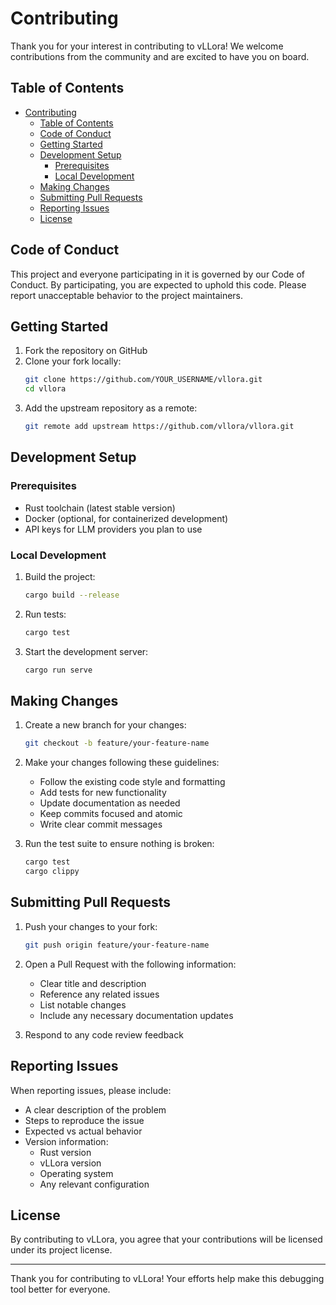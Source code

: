# Contributing

Thank you for your interest in contributing to vLLora! We welcome contributions from the community and are excited to have you on board.

## Table of Contents

- [Contributing](#contributing)
  - [Table of Contents](#table-of-contents)
  - [Code of Conduct](#code-of-conduct)
  - [Getting Started](#getting-started)
  - [Development Setup](#development-setup)
    - [Prerequisites](#prerequisites)
    - [Local Development](#local-development)
  - [Making Changes](#making-changes)
  - [Submitting Pull Requests](#submitting-pull-requests)
  - [Reporting Issues](#reporting-issues)
  - [License](#license)

## Code of Conduct

This project and everyone participating in it is governed by our Code of Conduct. By participating, you are expected to uphold this code. Please report unacceptable behavior to the project maintainers.

## Getting Started

1. Fork the repository on GitHub
2. Clone your fork locally:
   ```bash
   git clone https://github.com/YOUR_USERNAME/vllora.git
   cd vllora
   ```
3. Add the upstream repository as a remote:
   ```bash
   git remote add upstream https://github.com/vllora/vllora.git
   ```

## Development Setup

### Prerequisites

- Rust toolchain (latest stable version)
- Docker (optional, for containerized development)
- API keys for LLM providers you plan to use

### Local Development

1. Build the project:
   ```bash
   cargo build --release
   ```

2. Run tests:
   ```bash
   cargo test
   ```

3. Start the development server:
   ```bash
   cargo run serve
   ```

## Making Changes

1. Create a new branch for your changes:
   ```bash
   git checkout -b feature/your-feature-name
   ```

2. Make your changes following these guidelines:
   - Follow the existing code style and formatting
   - Add tests for new functionality
   - Update documentation as needed
   - Keep commits focused and atomic
   - Write clear commit messages

3. Run the test suite to ensure nothing is broken:
   ```bash
   cargo test
   cargo clippy
   ```

## Submitting Pull Requests

1. Push your changes to your fork:
   ```bash
   git push origin feature/your-feature-name
   ```

2. Open a Pull Request with the following information:
   - Clear title and description
   - Reference any related issues
   - List notable changes
   - Include any necessary documentation updates

3. Respond to any code review feedback

## Reporting Issues

When reporting issues, please include:

- A clear description of the problem
- Steps to reproduce the issue
- Expected vs actual behavior
- Version information:
  - Rust version
  - vLLora version
  - Operating system
  - Any relevant configuration

## License

By contributing to vLLora, you agree that your contributions will be licensed under its project license.

---

Thank you for contributing to vLLora! Your efforts help make this debugging tool better for everyone.